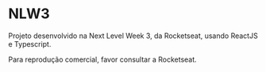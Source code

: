 # NLW3
Projeto desenvolvido na Next Level Week 3, da Rocketseat,
usando ReactJS e Typescript.

Para reprodução comercial, favor consultar a Rocketseat.

